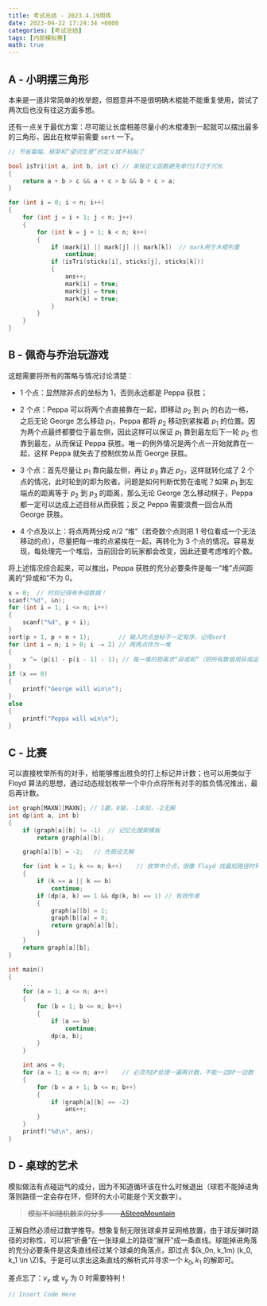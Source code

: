 ```yaml
---
title: 考试总结 - 2023.4.19周练
date: 2023-04-22 17:24:34 +0800
categories: [考试总结]
tags: [内部模拟赛]
math: true
---
```


## A - 小明摆三角形

本来是一道非常简单的枚举题，但题意并不是很明确木棍能不能重复使用，尝试了两次后也没有往这方面多想。

还有一点关于最优方案：尽可能让长度相差尽量小的木棍凑到一起就可以摆出最多的三角形，因此在枚举前需要 `sort` 一下。

```c++
// 节省篇幅，框架和“望词生意”的定义就不粘贴了

bool isTri(int a, int b, int c) // 单独定义函数避免单行if过于冗长
{
    return a + b > c && a + c > b && b + c > a;
}

for (int i = 0; i < n; i++)
{
    for (int j = i + 1; j < n; j++)
    {
        for (int k = j + 1; k < n; k++)
        {
            if (mark[i] || mark[j] || mark[k])  // mark用于木棍判重
                continue;
            if (isTri(sticks[i], sticks[j], sticks[k]))
            {
                ans++;
                mark[i] = true;
                mark[j] = true;
                mark[k] = true;
            }
        }
    }
}
```

## B - 佩奇与乔治玩游戏

这题需要将所有的策略与情况讨论清楚：

- 1 个点：显然除非点的坐标为 1，否则永远都是 Peppa 获胜；

- 2 个点：Peppa 可以将两个点直接靠在一起，即移动 $p_2$ 到 $p_1$ 的右边一格，之后无论 George 怎么移动 $p_1$，Peppa 都将 $p_2$ 移动到紧挨着 $p_1$ 的位置。因为两个点最终都要位于最左侧，因此这样可以保证 $p_1$ 靠到最左后下一轮 $p_2$ 也靠到最左，从而保证 Peppa 获胜。唯一的例外情况是两个点一开始就靠在一起，这样 Peppa 就失去了控制优势从而 George 获胜。
- 3 个点：首先尽量让 $p_1$ 靠向最左侧，再让 $p_3$ 靠近 $p_2$，这样就转化成了 2 个点的情况，此时轮到的即为败者。问题是如何判断优势在谁呢？如果 $p_1$ 到左端点的距离等于 $p_2$ 到 $p_3$ 的距离，那么无论 George 怎么移动棋子，Peppa 都一定可以达成上述目标从而获胜；反之 Peppa 需要浪费一回合从而 George 获胜。
- 4 个点及以上：将点两两分成 $n/2$ “堆”（若奇数个点则把 $1$ 号位看成一个无法移动的点），尽量把每一堆的点紧挨在一起，再转化为 3 个点的情况。容易发现，每处理完一个堆后，当前回合的玩家都会改变，因此还要考虑堆的个数。

将上述情况综合起来，可以推出，Peppa 获胜的充分必要条件是每一“堆”点间距离的“异或和”不为 $0$。

```c++
x = 0;  // 时刻记得有多组数据！
scanf("%d", &n);
for (int i = 1; i <= n; i++)
{
    scanf("%d", p + i);
}
sort(p + 1, p + n + 1);        // 输入的点坐标不一定有序，记得sort
for (int i = n; i > 0; i -= 2) // 两两点作为一堆
{
    x ^= (p[i] - p[i - 1] - 1); // 每一堆的距离求“异或和”（把所有数值用异或运算连接）
}
if (x == 0)
{
    printf("George will win\n");
}
else
{
    printf("Peppa will win\n");
}
```

## C - 比赛

可以直接枚举所有的对手，给能够推出胜负的打上标记并计数；也可以用类似于 Floyd 算法的思想，通过动态规划枚举一个中介点将所有对手的胜负情况推出，最后再计数。

```c++
int graph[MAXN][MAXN]; // 1赢，0输，-1未知，-2无解
int dp(int a, int b)
{
    if (graph[a][b] != -1)  // 记忆化搜索模板
        return graph[a][b];

    graph[a][b] = -2;   // 先假设无解

    for (int k = 1; k <= n; k++)    // 枚举中介点，很像 Floyd 找最短路径时利用中介点来松弛的思想
    {
        if (k == a || k == b)
            continue;
        if (dp(a, k) == 1 && dp(k, b) == 1) // 有效传递
        {
            graph[a][b] = 1;
            graph[b][a] = 0;
            return graph[a][b];
        }
    }
    return graph[a][b];
}

int main()
{
    ...
    for (a = 1; a <= n; a++)
    {
        for (b = 1; b <= n; b++)
        {
            if (a == b)
                continue;
            dp(a, b);
        }
    }

    int ans = 0;
    for (a = 1; a <= n; a++)    // 必须先DP处理一遍再计数，不能一边DP一边数
    {
        for (b = a + 1; b <= n; b++)
        {
            if (graph[a][b] == -2)
                ans++;
        }
    }
    printf("%d\n", ans);
}

```

## D - 桌球的艺术

模拟做法有点碰运气的成分，因为不知道循环该在什么时候退出（球若不能掉进角落则路径一定会存在环，但环的大小可能是个天文数字）。

> ~~模拟不如随机数来的分多 ——[ASteepMountain](https://www.luogu.com.cn/user/766639)~~

正解自然必须经过数学推导。想象复制无限张球桌并呈网格放置，由于球反弹时路径的对称性，可以把“折叠”在一张球桌上的路径“展开”成一条直线。球能掉进角落的充分必要条件是这条直线经过某个球桌的角落点，即过点 $(k_0n, k_1m) (k_0, k_1 \in \Z)$。于是可以求出这条直线的解析式并寻求一个 $k_0, k_1$ 的解即可。

差点忘了：$v_x$ 或 $v_y$ 为 $0$ 时需要特判！

```c++
// Insert Code Here
```
